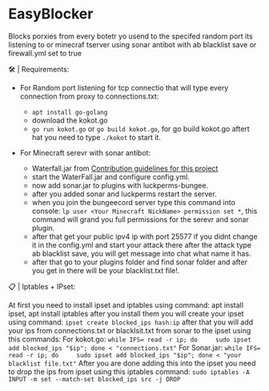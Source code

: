 # EasyBlocker
Blocks porxies from every botetr yo usend to the specifed random port its listening to or minecraf tserver using sonar antibot with ab blacklist save or firewall.yml set to true

🛠️ | Requirements:

* For Random port listening for tcp connectio that  will type every connection from proxy to connections.txt:
  - ```apt install go-golang```
  - download the kokot.go
  - ```go run kokot.go``` or ```go build kokot.go```, for go build kokot.go aftert hat you need to type ```./kokot``` to start it.
   
* For Minecraft serevr with sonar antibot:
  - Waterfall.jar from [Contribution guidelines for this project](https://papermc.io/software/waterfall)
  - start the WaterFall.jar and configure config.yml.
  - now add sonar.jar to plugins with luckperms-bungee.
  - after you added sonar and luckperms restart the server.
  - when you join the bungeecord server type this command into console: ```lp user <Your Minecraft NickName> permission set *```, this command will grand you full permissions for the serevr and sonar plugin.
  - after that get your public ipv4 ip with port 25577 if you didnt change it in the config.yml and start your attack there after the attack type ab blacklist save, you will get message into chat what name it has.
  - after that go to your plugins folder and find sonar folder and after you get in there will be your blacklist.txt file!.
  
📋 | Iptables + IPset: 

 At first you need to install ipset and iptables using command: apt install ipset, apt install iptables
 after you install them you will create your ipset using command: ```ipset create blocked_ips hash:ip```
 after that you will add your ips from connections.txt or blacklsit.txt from sonar to the ipset using this commands:
  For kokot.go: ```while IFS= read -r ip; do     sudo ipset add blocked_ips "$ip"; done < "connections.txt"```
  For Sonar.jar: ```while IFS= read -r ip; do     sudo ipset add blocked_ips "$ip"; done < "your blacklist file.txt"```
 After you are done adding this into the ipset you need to drop the ips from ipset using this iptables command: ```sudo iptables -A INPUT -m set --match-set blocked_ips src -j DROP```
